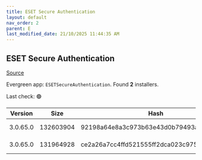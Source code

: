 ```yaml
---
title: ESET Secure Authentication
layout: default
nav_order: 2
parent: E
last_modified_date: 21/10/2025 11:44:35 AM
---
```


## ESET Secure Authentication

[Source](https://www.eset.com/au/business/download/secure-authentication/)

Evergreen app: `ESETSecureAuthentication`. Found **2** installers.

Last check: 🟢

| Version  | Size      | Hash                                     | Language | Architecture | Type | URI                                                                                                                                                                                              |
| -------- | --------- | ---------------------------------------- | -------- | ------------ | ---- | ------------------------------------------------------------------------------------------------------------------------------------------------------------------------------------------------ |
| 3.0.65.0 | 132603904 | 92198a64e8a3c973b63e43d0b79493a42c4510df | en_US    | x64          | msi  | [https://repository.eset.com/v1/com/eset/apps/business/esa/windows/v3/3.0.65.0/esa_nt64_enu.msi](https://repository.eset.com/v1/com/eset/apps/business/esa/windows/v3/3.0.65.0/esa_nt64_enu.msi) |
| 3.0.65.0 | 131964928 | ce2a26a7cc4ffd521555ff2dca023c975e3e1fb1 | en_US    | x86          | msi  | [https://repository.eset.com/v1/com/eset/apps/business/esa/windows/v3/3.0.65.0/esa_nt32_enu.msi](https://repository.eset.com/v1/com/eset/apps/business/esa/windows/v3/3.0.65.0/esa_nt32_enu.msi) |

